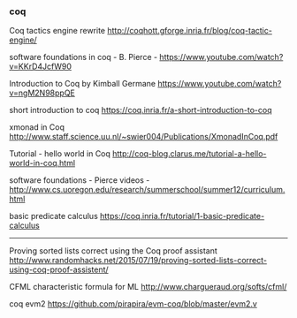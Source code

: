 

### coq

Coq tactics engine rewrite
http://coqhott.gforge.inria.fr/blog/coq-tactic-engine/

software foundations in coq - B. Pierce -
https://www.youtube.com/watch?v=KKrD4JcfW90

Introduction to Coq by Kimball Germane
https://www.youtube.com/watch?v=ngM2N98ppQE

short introduction to coq
https://coq.inria.fr/a-short-introduction-to-coq

xmonad in Coq
http://www.staff.science.uu.nl/~swier004/Publications/XmonadInCoq.pdf

Tutorial - hello world in Coq
http://coq-blog.clarus.me/tutorial-a-hello-world-in-coq.html

software foundations - Pierce videos -
http://www.cs.uoregon.edu/research/summerschool/summer12/curriculum.html

basic predicate calculus
https://coq.inria.fr/tutorial/1-basic-predicate-calculus

----

Proving sorted lists correct using the Coq proof assistant
http://www.randomhacks.net/2015/07/19/proving-sorted-lists-correct-using-coq-proof-assistent/

CFML characteristic formula for ML
http://www.chargueraud.org/softs/cfml/

coq evm2
https://github.com/pirapira/evm-coq/blob/master/evm2.v


